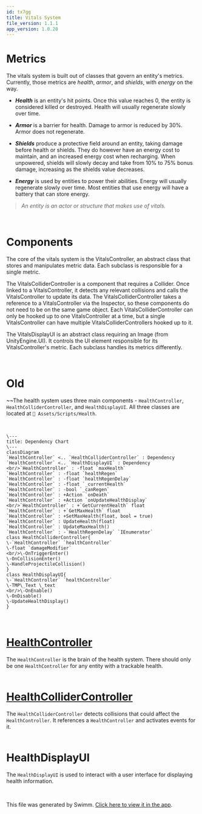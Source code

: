 ```yaml
---
id: tx7gg
title: Vitals System
file_version: 1.1.1
app_version: 1.0.20
---
```


# Metrics

The vitals system is built out of classes that govern an entity's metrics. Currently, those metrics are _health_, _armor_, and _shields_, with _energy_ on the way.

*   **_Health_** is an entity's hit points. Once this value reaches 0, the entity is considered killed or destroyed. Health will usually regenerate slowly over time.
    
*   **_Armor_** is a barrier for health. Damage to armor is reduced by 30%. Armor does not regenerate.
    
*   **_Shields_** produce a protective field around an entity, taking damage before health or shields. They do however have an energy cost to maintain, and an increased energy cost when recharging. When unpowered, shields will slowly decay and take from 10% to 75% bonus damage, increasing as the shields value decreases.
    
*   **_Energy_** is used by entities to power their abilities. Energy will usually regenerate slowly over time. Most entities that use energy will have a battery that can store energy.
    

> _An entity is an actor or structure that makes use of vitals._

<br/>

# Components

The core of the vitals system is the VitalsController, an abstract class that stores and manipulates metric data. Each subclass is responsible for a single metric.

The VitalsColliderController is a component that requires a Collider. Once linked to a VitalsController, it detects any relevant collisions and calls the VitalsController to update its data. The VitalsColliderController takes a reference to a VitalsController via the Inspector, so these components do not need to be on the same game object. Each VitalsColliderController can only be hooked up to one VitalsController at a time, but a single VitalsController can have multiple VitalsColliderControllers hooked up to it.

The VitalsDisplayUI is an abstract class requiring an Image (from UnityEngine.UI). It controls the UI element responsible for its VitalsController's metric. Each subclass handles its metrics differently.

<br/>

# Old

~~The health system uses three main components - `HealthController`<swm-token data-swm-token=":Assets/Scripts/Health/HealthController.cs:7:5:5:`    public class HealthController : MonoBehaviour`"/>, `HealthColliderController`<swm-token data-swm-token=":Assets/Scripts/Health/HealthColliderController.cs:8:5:5:`    public class HealthColliderController : MonoBehaviour`"/>, and `HealthDisplayUI`<swm-token data-swm-token=":Assets/Scripts/Health/HealthDisplayUI.cs:8:5:5:`    public class HealthDisplayUI : MonoBehaviour`"/>. All three classes are located at `📄 Assets/Scripts/Health`.

<br/>

<!--MERMAID {width:50}-->
```mermaid
\---
title: Dependency Chart
\---
classDiagram
`HealthController` <.. `HealthColliderController` : Dependency
`HealthController` <.. `HealthDisplayUI` : Dependency
<br/>`HealthController` : -float `maxHealth`
`HealthController` : -float `healthRegen`
`HealthController` : -float `healthRegenDelay`
`HealthController` : -float `_currentHealth`
`HealthController` : -bool `_canRegen`
`HealthController` : +Action `onDeath`
`HealthController` : +Action `onUpdateHealthDisplay`
<br/>`HealthController` : +`GetCurrentHealth` float
`HealthController` : +`GetMaxHealth` float
`HealthController` : +SetMaxHealth(float, bool = true)
`HealthController` : UpdateHealth(float)
`HealthController` : UpdateMaxHealth()
`HealthController` : -`HealthRegenDelay` `IEnumerator`
class HealthColliderController{
\-`HealthController` `healthController`
\-float `damageModifier`
<br/>\-OnTriggerEnter()
\-OnCollisionEnter()
\-HandleProjectileCollision()
}
class HealthDisplayUI{
\-`HealthController` `healthController`
\-TMP\_Text \_text
<br/>\-OnEnable()
\-OnDisable()
\-UpdateHealthDisplay()
}
```
<!--MCONTENT {content: "\\---<br/>\ntitle: Dependency Chart<br/>\n\\---<br/>\nclassDiagram<br/>\n`HealthController`<swm-token data-swm-token=\":Assets/Scripts/Health/HealthController.cs:7:5:5:`    public class HealthController : MonoBehaviour`\"/> <.. `HealthColliderController`<swm-token data-swm-token=\":Assets/Scripts/Health/HealthColliderController.cs:8:5:5:`    public class HealthColliderController : MonoBehaviour`\"/> : Dependency<br/>\n`HealthController`<swm-token data-swm-token=\":Assets/Scripts/Health/HealthController.cs:7:5:5:`    public class HealthController : MonoBehaviour`\"/> <.. `HealthDisplayUI`<swm-token data-swm-token=\":Assets/Scripts/Health/HealthDisplayUI.cs:8:5:5:`    public class HealthDisplayUI : MonoBehaviour`\"/> : Dependency<br/>\n<br/>`HealthController`<swm-token data-swm-token=\":Assets/Scripts/Health/HealthController.cs:7:5:5:`    public class HealthController : MonoBehaviour`\"/> : -float `maxHealth`<swm-token data-swm-token=\":Assets/Scripts/Health/HealthController.cs:10:9:9:`        [SerializeField] private float maxHealth = 100f;`\"/><br/>\n`HealthController`<swm-token data-swm-token=\":Assets/Scripts/Health/HealthController.cs:7:5:5:`    public class HealthController : MonoBehaviour`\"/> : -float `healthRegen`<swm-token data-swm-token=\":Assets/Scripts/Health/HealthController.cs:12:23:23:`        [SerializeField, Tooltip(&quot;Health regenerated per second&quot;)] private float healthRegen = 1.5f;`\"/><br/>\n`HealthController`<swm-token data-swm-token=\":Assets/Scripts/Health/HealthController.cs:7:5:5:`    public class HealthController : MonoBehaviour`\"/> : -float `healthRegenDelay`<swm-token data-swm-token=\":Assets/Scripts/Health/HealthController.cs:13:31:31:`        [SerializeField, Tooltip(&quot;Delay after taking damage before health will regenerate&quot;)] private float healthRegenDelay = 2.5f;`\"/><br/>\n`HealthController`<swm-token data-swm-token=\":Assets/Scripts/Health/HealthController.cs:7:5:5:`    public class HealthController : MonoBehaviour`\"/> : -float `_currentHealth`<swm-token data-swm-token=\":Assets/Scripts/Health/HealthController.cs:15:5:5:`        private float _currentHealth;`\"/><br/>\n`HealthController`<swm-token data-swm-token=\":Assets/Scripts/Health/HealthController.cs:7:5:5:`    public class HealthController : MonoBehaviour`\"/> : -bool `_canRegen`<swm-token data-swm-token=\":Assets/Scripts/Health/HealthController.cs:16:5:5:`        private bool _canRegen;`\"/><br/>\n`HealthController`<swm-token data-swm-token=\":Assets/Scripts/Health/HealthController.cs:7:5:5:`    public class HealthController : MonoBehaviour`\"/> : +Action `onDeath`<swm-token data-swm-token=\":Assets/Scripts/Health/HealthController.cs:19:5:5:`        public Action onDeath;`\"/><br/>\n`HealthController`<swm-token data-swm-token=\":Assets/Scripts/Health/HealthController.cs:7:5:5:`    public class HealthController : MonoBehaviour`\"/> : +Action `onUpdateHealthDisplay`<swm-token data-swm-token=\":Assets/Scripts/Health/HealthController.cs:20:5:5:`        public Action onUpdateHealthDisplay;`\"/><br/>\n<br/>`HealthController`<swm-token data-swm-token=\":Assets/Scripts/Health/HealthDisplayUI.cs:10:7:7:`        [SerializeField] private HealthController healthController;`\"/> : +`GetCurrentHealth`<swm-token data-swm-token=\":Assets/Scripts/Health/HealthController.cs:22:5:5:`        public float GetCurrentHealth() =&gt; _currentHealth;`\"/> float<br/>\n`HealthController`<swm-token data-swm-token=\":Assets/Scripts/Health/HealthDisplayUI.cs:10:7:7:`        [SerializeField] private HealthController healthController;`\"/> : +`GetMaxHealth`<swm-token data-swm-token=\":Assets/Scripts/Health/HealthController.cs:24:5:5:`        public float GetMaxHealth() =&gt; maxHealth;`\"/> float<br/>\n`HealthController`<swm-token data-swm-token=\":Assets/Scripts/Health/HealthDisplayUI.cs:10:7:7:`        [SerializeField] private HealthController healthController;`\"/> : +SetMaxHealth(float, bool = true)<br/>\n`HealthController`<swm-token data-swm-token=\":Assets/Scripts/Health/HealthDisplayUI.cs:10:7:7:`        [SerializeField] private HealthController healthController;`\"/> : UpdateHealth(float)<br/>\n`HealthController`<swm-token data-swm-token=\":Assets/Scripts/Health/HealthDisplayUI.cs:10:7:7:`        [SerializeField] private HealthController healthController;`\"/> : UpdateMaxHealth()<br/>\n`HealthController`<swm-token data-swm-token=\":Assets/Scripts/Health/HealthDisplayUI.cs:10:7:7:`        [SerializeField] private HealthController healthController;`\"/> : -`HealthRegenDelay`<swm-token data-swm-token=\":Assets/Scripts/Health/HealthController.cs:68:5:5:`        private IEnumerator HealthRegenDelay()`\"/> `IEnumerator`<swm-token data-swm-token=\":Assets/Scripts/Health/HealthController.cs:68:3:3:`        private IEnumerator HealthRegenDelay()`\"/><br/>\nclass HealthColliderController{<br/>\n\\-`HealthController`<swm-token data-swm-token=\":Assets/Scripts/Health/HealthDisplayUI.cs:10:7:7:`        [SerializeField] private HealthController healthController;`\"/> `healthController`<swm-token data-swm-token=\":Assets/Scripts/Health/HealthColliderController.cs:36:1:1:`            healthController.UpdateHealth(damager.Damage * -1f * damageModifier);`\"/><br/>\n\\-float `damageModifier`<swm-token data-swm-token=\":Assets/Scripts/Health/HealthColliderController.cs:36:16:16:`            healthController.UpdateHealth(damager.Damage * -1f * damageModifier);`\"/><br/>\n<br/>\\-OnTriggerEnter()<br/>\n\\-OnCollisionEnter()<br/>\n\\-HandleProjectileCollision()<br/>\n}<br/>\nclass HealthDisplayUI{<br/>\n\\-`HealthController`<swm-token data-swm-token=\":Assets/Scripts/Health/HealthDisplayUI.cs:10:7:7:`        [SerializeField] private HealthController healthController;`\"/> `healthController`<swm-token data-swm-token=\":Assets/Scripts/Health/HealthColliderController.cs:36:1:1:`            healthController.UpdateHealth(damager.Damage * -1f * damageModifier);`\"/><br/>\n\\-TMP\\_Text \\_text<br/>\n<br/>\\-OnEnable()<br/>\n\\-OnDisable()<br/>\n\\-UpdateHealthDisplay()<br/>\n}"} --->

<br/>

# [HealthController](healthcontroller.5v1da.sw.md)

The `HealthController`<swm-token data-swm-token=":Assets/Scripts/Health/HealthController.cs:7:5:5:`    public class HealthController : MonoBehaviour`"/> is the brain of the health system. There should only be one `HealthController`<swm-token data-swm-token=":Assets/Scripts/Health/HealthController.cs:7:5:5:`    public class HealthController : MonoBehaviour`"/> for any entity with a trackable health.<br/>
<br/>

# [HealthColliderController](healthcollidercontroller.aceyz.sw.md)

The `HealthColliderController`<swm-token data-swm-token=":Assets/Scripts/Health/HealthColliderController.cs:8:5:5:`    public class HealthColliderController : MonoBehaviour`"/> detects collisions that could affect the `HealthController`<swm-token data-swm-token=":Assets/Scripts/Health/HealthController.cs:7:5:5:`    public class HealthController : MonoBehaviour`"/>. It references a `HealthController`<swm-token data-swm-token=":Assets/Scripts/Health/HealthController.cs:7:5:5:`    public class HealthController : MonoBehaviour`"/> and activates events for it.<br/>
<br/>

# HealthDisplayUI

The `HealthDisplayUI`<swm-token data-swm-token=":Assets/Scripts/Health/HealthDisplayUI.cs:8:5:5:`    public class HealthDisplayUI : MonoBehaviour`"/> is used to interact with a user interface for displaying health information.

<br/>

This file was generated by Swimm. [Click here to view it in the app](https://app.swimm.io/repos/Z2l0aHViJTNBJTNBQ2hyb21ldHJ5JTNBJTNBcGlkaWU=/docs/tx7gg).
